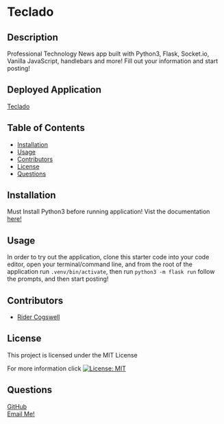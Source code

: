# Teclado 

## Description
Professional Technology News app built with Python3, Flask, Socket.io, Vanilla JavaScript, handlebars and more! Fill out your information and start posting!

## Deployed Application 
[Teclado](https://teclado.herokuapp.com/)

## Table of Contents
  - [Installation](#installation)
  - [Usage](#usage)
  - [Contributors](#contributors)
  - [License](#license)
  - [Questions](#questions)

## Installation
Must Install Python3 before running application! Vist the documentation [here!](https://www.python.org/downloads/)

## Usage
In order to try out the application, clone this starter code into your code editor, open your terminal/command line, and from the root of the application run ```.venv/bin/activate```, then run ```python3 -m flask run``` follow the prompts, and then start posting!

## Contributors
* [Rider Cogswell](https://github.com/RiderCogswell)


## License
  This project is licensed under the MIT License 

  For more information click [![License: MIT](https://img.shields.io/badge/License-MIT-yellow.svg)](https://opensource.org/licenses/MIT)

## Questions
[GitHub](https://github.com/RiderCogswell)  
[Email Me!](mailto:ridercogswell@gmail.com)
